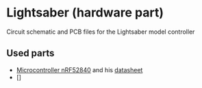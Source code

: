 # Lightsaber (hardware part)

Circuit schematic and PCB files for the Lightsaber model controller

## Used parts

- [Microcontroller nRF52840](https://lcsc.com/product-detail/RF-Transceiver-ICs_Nordic-Semicon-NRF52840-QIAA-R_C190794.html) and his [datasheet](https://datasheet.lcsc.com/lcsc/2009271002_Nordic-Semicon-NRF52840-QIAA-R_C190794.pdf)
- []
